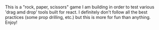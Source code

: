 This is a "rock, paper, scissors" game I am building in order to test various 'drag amd drop' tools built for react. I definitely don't follow all the best practices (some prop drilling, etc.) but this is more for fun than anything. Enjoy!
